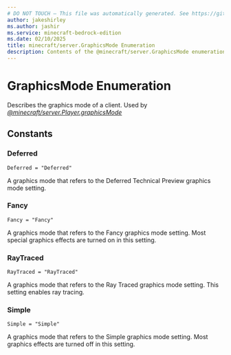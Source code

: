 ```yaml
---
# DO NOT TOUCH — This file was automatically generated. See https://github.com/mojang/minecraftapidocsgenerator to modify descriptions, examples, etc.
author: jakeshirley
ms.author: jashir
ms.service: minecraft-bedrock-edition
ms.date: 02/10/2025
title: minecraft/server.GraphicsMode Enumeration
description: Contents of the @minecraft/server.GraphicsMode enumeration.
---
```

# GraphicsMode Enumeration

Describes the graphics mode of a client. Used by [*@minecraft/server.Player.graphicsMode*](../../../scriptapi/minecraft/server/Player.md#graphicsmode)

## Constants
### **Deferred**
`Deferred = "Deferred"`

A graphics mode that refers to the Deferred Technical Preview graphics mode setting.
### **Fancy**
`Fancy = "Fancy"`

A graphics mode that refers to the Fancy graphics mode setting. Most special graphics effects are turned on in this setting.
### **RayTraced**
`RayTraced = "RayTraced"`

A graphics mode that refers to the Ray Traced graphics mode setting. This setting enables ray tracing.
### **Simple**
`Simple = "Simple"`

A graphics mode that refers to the Simple graphics mode setting. Most graphics effects are turned off in this setting.

